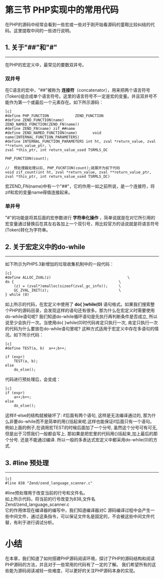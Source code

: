 # 第三节 PHP实现中的常用代码
在PHP的源码中经常会看到一些宏或一些对于刚开始看源码的童鞋比较纠结的代码。这里提取中间的一些进行说明。
## 1. 关于"##"和"#"
***
在PHP的宏定义中，最常见的要数双井号。
### **双井号**
在C语言的宏中，"##"被称为 **连接符**（concatenator），用来把两个语言符号(Token)组合成单个语言符号。这里的语言符号不一定是宏的变量。并且双井号不能作为第一个或最后一个元素存在。如下所示源码：


    [c]
    #define PHP_FUNCTION			ZEND_FUNCTION
    #define ZEND_FUNCTION(name)				ZEND_NAMED_FUNCTION(ZEND_FN(name))
    #define ZEND_FN(name) zif_##name
    #define ZEND_NAMED_FUNCTION(name)		void name(INTERNAL_FUNCTION_PARAMETERS)
    #define INTERNAL_FUNCTION_PARAMETERS int ht, zval *return_value, zval **return_value_ptr, \
    zval *this_ptr, int return_value_used TSRMLS_DC

    PHP_FUNCTION(count);

    //  预处理器处理以后, PHP_FUCNTION(count);就展开为如下代码
    void zif_count(int ht, zval *return_value, zval **return_value_ptr, zval *this_ptr, int return_value_used TSRMLS_DC)

宏ZEND_FN(name)中有一个"##"，它的作用一如之前所说，是一个连接符，将zif和宏的变量name得值连接起来。

### **单井号**
"#"的功能是将其后面的宏参数进行 **字符串化操作** ，简单说就是在对它所引用的宏变量通过替换后在其左右各加上一个双引号，用比较官方的话说就是将语言符号(Token)转化为字符串。

  
## 2. 关于宏定义中的do-while
***
如下所示为PHP5.3新增加的垃圾收集机制中的一段代码：

    [c]
    #define ALLOC_ZVAL(z) 									\
	do {												\
		(z) = (zval*)emalloc(sizeof(zval_gc_info));		\
		GC_ZVAL_INIT(z);								\
	} while (0)

如上所示的代码，在宏定义中使用了 **do{ }while(0)** 语句格式。如果我们搜索整个PHP的源码目录，会发现这样的语句还有很多。那为什么在宏定义时需要使用do-while语句呢?
我们知道do-while循环语句是先执行再判断条件是否成立, 所以说至少会执行一次。当使用do{ }while(0)时代码肯定只执行一次, 肯定只执行一次的代码为什么要放在do-while语句里呢?
这种方式适用于宏定义中存在多语句的情况。如下所示代码：  

    [c]
    #define TEST(a, b)  a++;b++;

    if (expr)
        TEST(a, b);
    else
        do_else();

代码进行预处理后，会变成：

    [c]
    if (expr)
        a++;b++;
    else
        do_else();

这样if-else的结构就被破坏了: if后面有两个语句, 这样是无法编译通过的, 那为什么非要do-while而不是简单的用{}括起来呢.这样也能保证if后面只有一个语句。
例如上面的例子,在调用宏TEST的时候后面加了一个分号, 虽然这个分号可有可无, 但是出于习惯我们一般都会写上. 那如果是把宏里的代码用{}括起来,加上最后的那个分号.
还是不能通过编译. 所以一般的多表达式宏定义中都采用do-while(0)的方式.


## 3. #line 预处理
***

    [c]
    #line 838 "Zend/zend_language_scanner.c"

\#line预处理用于改变当前的行号和文件名。  
如上所示代码，将当前的行号改变为838,文件名Zend/zend_language_scanner.c  
它的作用体现在编译器的编写中，我们知道编译器对C 源码编译过程中会产生一些中间文件，通过这条指令，可以保证文件名是固定的，不会被这些中间文件代替，有利于进行调试分析。


# 小结
在本章，我们知道了如何搭建PHP源码阅读环境，探讨了PHP的源码结构和阅读PHP源码的方法，并且对于一些常用的代码有了一定的了解。
我们希望所有的这些能为源码阅读减轻一些难度，可以更好的关注PHP源码本身的实现。
